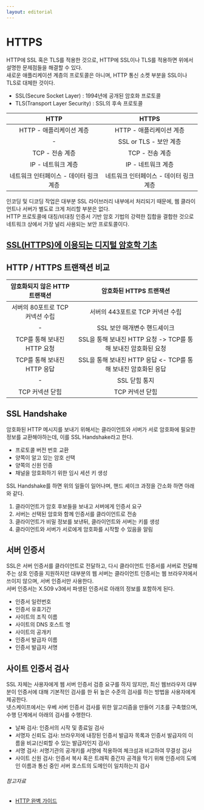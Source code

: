 ```yaml
---
layout: editorial
---
```


# HTTPS

HTTP에 SSL 혹은 TLS를 적용한 것으로, HTTP에 SSL이나 TLS를 적용하면 위에서 설명한 문제점들을 해결할 수 있다.  
새로운 애플리케이션 계층의 프로토콜은 아니며, HTTP 통신 소켓 부분을 SSL이나 TLS로 대체한 것이다.

- SSL(Secure Socket Layer) : 1994년에 공개된 암호화 프로토콜
- TLS(Transport Layer Security) : SSL의 후속 프로토콜

|          HTTP          |         HTTPS          |
|:----------------------:|:----------------------:|
|    HTTP - 애플리케이션 계층    |    HTTP - 애플리케이션 계층    |
|           -            |   SSL or TLS - 보안 계층   |
|      TCP - 전송 계층       |      TCP - 전송 계층       |
|      IP - 네트워크 계층      |      IP - 네트워크 계층      |
| 네트워크 인터페이스 - 데이터 링크 계층 | 네트워크 인터페이스 - 데이터 링크 계층 |

인코딩 및 디코딩 작업은 대부분 SSL 라이브러리 내부에서 처리되기 때문에, 웹 클라이언트나 서버가 별도로 크게 처리할 부분은 없다.  
HTTP 프로토콜에 대칭/비대칭 인증서 기반 암호 기법의 강력한 집합을 결합한 것으로 네트워크 상에서 가장 널리 사용되는 보안 프로토콜이다.

## [SSL(HTTPS)에 이용되는 디지털 암호학 기초](../../secure/digital_cryptography_basic.md)

## HTTP / HTTPS 트랜잭션 비교

|  암호화되지 않은 HTTP 트랜잭션  |              암호화된 HTTPS 트랜잭션               |
|:--------------------:|:------------------------------------------:|
| 서버의 80포트로 TCP 커넥션 수립 |           서버의 443포트로 TCP 커넥션 수립            |
|          -           |             SSL 보안 매개변수 핸드셰이크              |
| TCP를 통해 보내진 HTTP 요청  | SSL을 통해 보내진 HTTP 요청 -> TCP를 통해 보내진 암호화된 요청 |
| TCP를 통해 보내진 HTTP 응답  | SSL을 통해 보내진 HTTP 응답 <- TCP를 통해 보내진 암호화된 응답 |
|          -           |                 SSL 닫힘 통지                  |
|      TCP 커넥션 닫힘      |                 TCP 커넥션 닫힘                 |

## SSL Handshake

암호화된 HTTP 메시지를 보내기 위해서는 클라이언트와 서버가 서로 암호화에 필요한 정보를 교환해야하는데, 이를 SSL Handshake라고 한다.

- 프로토콜 버전 번호 교환
- 양쪽이 알고 있는 암호 선택
- 양쪽의 신원 인증
- 채널을 암호화하기 위한 임시 세션 키 생성

SSL Handshake를 하면 위의 일들이 일어나며, 핸드 셰이크 과정을 간소화 하면 아래와 같다.

1. 클라이언트가 암호 후보들을 보내고 서버에게 인증서 요구
2. 서버는 선택된 암호와 함께 인증서를 클라이언트로 전송
3. 클라이언트가 비밀 정보를 보낸뒤, 클라이언트와 서버는 키를 생성
4. 클라이언트와 서버가 서로에게 암호화를 시작할 수 있음을 알림

## 서버 인증서

SSL은 서버 인증서를 클라이언트로 전달하고, 다시 클라이언트 인증서를 서버로 전달해주는 상호 인증을 지원하지만 대부분의 웹 서버는 클라이언트 인증서는 웹 브라우저에서 쓰이지 않으며, 서버 인증서만 사용한다.  
서버 인증서는 X.509 v3에서 파생된 인증서로 아래의 정보를 포함하게 된다.

- 인증서 일련번호
- 인증서 유효기간
- 사이트의 조직 이름
- 사이트의 DNS 호스트 명
- 사이트의 공개키
- 인증서 발급자 이름
- 인증서 발급자 서명

## 사이트 인증서 검사

SSL 자체는 사용자에게 웹 서버 인증서 검증 요구를 하지 않지만, 최신 웹브라우저 대부분이 인증서에 대해 기본적인 검사를 한 뒤 높은 수준의 검사를 하는 방법을 사용자에게 제공한다.  
넷스케이프에서는 우베 서버 인증서 검사를 위한 알고리즘을 만들어 기초를 구축했으며, 수행 단계에서 아래의 검사를 수행한다.

- 날짜 검사: 인증서의 시작 및 종료일 검사
- 서명자 신뢰도 검사: 브라우저에 내장된 인증서 발급자 목록과 인증서 발급자의 이름을 비교(신뢰할 수 있는 발급자인지 검사)
- 서명 검사: 서명기관의 공개키를 서명에 적용하여 체크섬과 비교하여 무결성 검사
- 사이트 신원 검사: 인증서 복사 혹은 트래픽 중간자 공격을 막기 위해 인증서의 도메인 이름과 통신 중인 서버 호스트의 도메인이 일치하는지 검사


###### 참고자료

- [HTTP 완벽 가이드](https://www.nl.go.kr/seoji/contents/S80100000000.do?schM=intgr_detail_view_isbn&page=1&pageUnit=10&schType=simple&schStr=HTTP+완벽+가이드&isbn=9788966261208&cipId=200309770%2C4096969)
